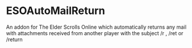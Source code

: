 # ESOAutoMailReturn
An addon for The Elder Scrolls Online which automatically returns any mail with attachments received from another player with the subject /r , /ret or /return
